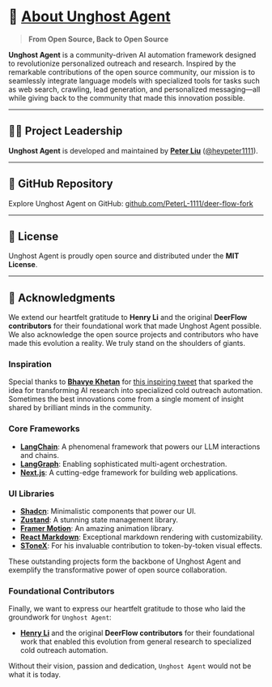 # 👻 [About Unghost Agent](https://github.com/PeterL-1111/deer-flow-fork)

> **From Open Source, Back to Open Source**

**Unghost Agent** is a community-driven AI automation framework designed to revolutionize personalized outreach and research. Inspired by the remarkable contributions of the open source community, our mission is to seamlessly integrate language models with specialized tools for tasks such as web search, crawling, lead generation, and personalized messaging—all while giving back to the community that made this innovation possible.

---

## 👨‍💻 Project Leadership

**Unghost Agent** is developed and maintained by **[Peter Liu](https://github.com/PeterL-1111/)** ([@heypeter1111](https://twitter.com/heypeter1111)).

---

## 🌟 GitHub Repository

Explore Unghost Agent on GitHub: [github.com/PeterL-1111/deer-flow-fork](https://github.com/PeterL-1111/deer-flow-fork)

---

## 📜 License

Unghost Agent is proudly open source and distributed under the **MIT License**.

---

## 🙌 Acknowledgments

We extend our heartfelt gratitude to **Henry Li** and the original **DeerFlow contributors** for their foundational work that made Unghost Agent possible. We also acknowledge the open source projects and contributors who have made this evolution a reality. We truly stand on the shoulders of giants.

### Inspiration

Special thanks to **[Bhavye Khetan](https://x.com/bhavye_khetan)** for [this inspiring tweet](https://x.com/bhavye_khetan/status/1929379775602373012) that sparked the idea for transforming AI research into specialized cold outreach automation. Sometimes the best innovations come from a single moment of insight shared by brilliant minds in the community.

### Core Frameworks
- **[LangChain](https://github.com/langchain-ai/langchain)**: A phenomenal framework that powers our LLM interactions and chains.
- **[LangGraph](https://github.com/langchain-ai/langgraph)**: Enabling sophisticated multi-agent orchestration.
- **[Next.js](https://nextjs.org/)**: A cutting-edge framework for building web applications.

### UI Libraries
- **[Shadcn](https://ui.shadcn.com/)**: Minimalistic components that power our UI.
- **[Zustand](https://zustand.docs.pmnd.rs/)**: A stunning state management library.
- **[Framer Motion](https://www.framer.com/motion/)**: An amazing animation library.
- **[React Markdown](https://www.npmjs.com/package/react-markdown)**: Exceptional markdown rendering with customizability.
- **[SToneX](https://github.com/stonexer)**: For his invaluable contribution to token-by-token visual effects.

These outstanding projects form the backbone of Unghost Agent and exemplify the transformative power of open source collaboration.

### Foundational Contributors
Finally, we want to express our heartfelt gratitude to those who laid the groundwork for `Unghost Agent`:

- **[Henry Li](https://github.com/magiccube/)** and the original **DeerFlow contributors** for their foundational work that enabled this evolution from general research to specialized cold outreach automation.

Without their vision, passion and dedication, `Unghost Agent` would not be what it is today.
